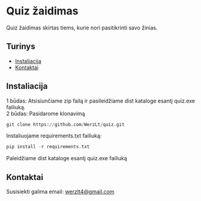 # Quiz žaidimas

Quiz žaidimas skirtas tiems, kurie nori pasitikrinti savo žinias.

## Turinys

- [Instaliacija](#instaliacija)
- [Kontaktai](#kontaktai)

## Instaliacija
1 būdas: Atsisiunčiame zip failą ir pasileidžiame dist kataloge esantį quiz.exe failiuką.  
2 būdas: Pasidarome klonavimą  
```python
git clone https://github.com/WerzLt/quiz.git
```

Instaliuojame requirements.txt failiuką:  
```python
pip install -r requirements.txt
```

Paleidžiame dist kataloge esantį quiz.exe failiuką  

## Kontaktai
Susisiekti galima email: werzlt4@gmail.com
